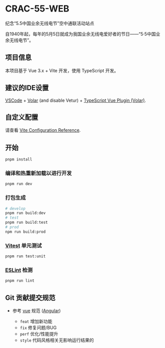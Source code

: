 # CRAC-55-WEB

纪念“5.5中国业余无线电节”空中通联活动站点

自1940年起，每年的5月5日就成为我国业余无线电爱好者的节日——“5·5中国业余无线电节”。

## 项目信息

本项目基于 Vue 3.x + Vite 开发，使用 TypeScript 开发。

## 建议的IDE设置

[VSCode](https://code.visualstudio.com/) + [Volar](https://marketplace.visualstudio.com/items?itemName=Vue.volar) (and disable Vetur) + [TypeScript Vue Plugin (Volar)](https://marketplace.visualstudio.com/items?itemName=Vue.vscode-typescript-vue-plugin).

## 自定义配置

请查看 [Vite Configuration Reference](https://vitejs.dev/config/).

## 开始

```sh
pnpm install
```

### 编译和热重新加载以进行开发

```sh
pnpm run dev
```

### 打包生成

```sh
# develop
pnpm run build:dev
# test
pnpm run build:test
# prod
npm run build:prod
```

### [Vitest](https://vitest.dev/) 单元测试

```sh
pnpm run test:unit
```

### [ESLint](https://eslint.org/) 检测

```sh
pnpm run lint
```

## Git 贡献提交规范

- 参考 [vue](https://github.com/vuejs/vue/blob/dev/.github/COMMIT_CONVENTION.md) 规范 ([Angular](https://github.com/conventional-changelog/conventional-changelog/tree/master/packages/conventional-changelog-angular))

  - `feat` 增加新功能
  - `fix` 修复问题/BUG
  - `perf` 优化/性能提升
  - `style` 代码风格相关无影响运行结果的
